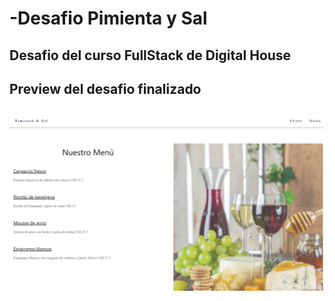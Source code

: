 # -Desafio Pimienta y Sal

## Desafio del curso FullStack de Digital House

<h2>Preview del desafio finalizado<h2>

<img src="/public/images/preview.png">
